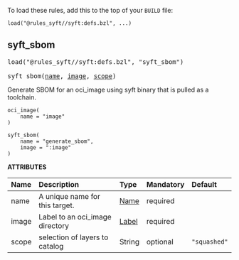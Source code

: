 <!-- Generated with Stardoc: http://skydoc.bazel.build -->

To load these rules, add this to the top of your `BUILD` file:

```starlark
load("@rules_syft//syft:defs.bzl", ...)
```

<a id="syft_sbom"></a>

## syft_sbom

<pre>
load("@rules_syft//syft:defs.bzl", "syft_sbom")

syft_sbom(<a href="#syft_sbom-name">name</a>, <a href="#syft_sbom-image">image</a>, <a href="#syft_sbom-scope">scope</a>)
</pre>

Generate SBOM for an oci_image using syft binary that is pulled as a toolchain.

```starlark
oci_image(
    name = "image"
)

syft_sbom(
    name = "generate_sbom",
    image = ":image"
)
```

**ATTRIBUTES**


| Name  | Description | Type | Mandatory | Default |
| :------------- | :------------- | :------------- | :------------- | :------------- |
| <a id="syft_sbom-name"></a>name |  A unique name for this target.   | <a href="https://bazel.build/concepts/labels#target-names">Name</a> | required |  |
| <a id="syft_sbom-image"></a>image |  Label to an oci_image directory   | <a href="https://bazel.build/concepts/labels">Label</a> | required |  |
| <a id="syft_sbom-scope"></a>scope |  selection of layers to catalog   | String | optional |  `"squashed"`  |


